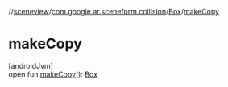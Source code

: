 //[sceneview](../../../index.md)/[com.google.ar.sceneform.collision](../index.md)/[Box](index.md)/[makeCopy](make-copy.md)

# makeCopy

[androidJvm]\
open fun [makeCopy](make-copy.md)(): [Box](index.md)
